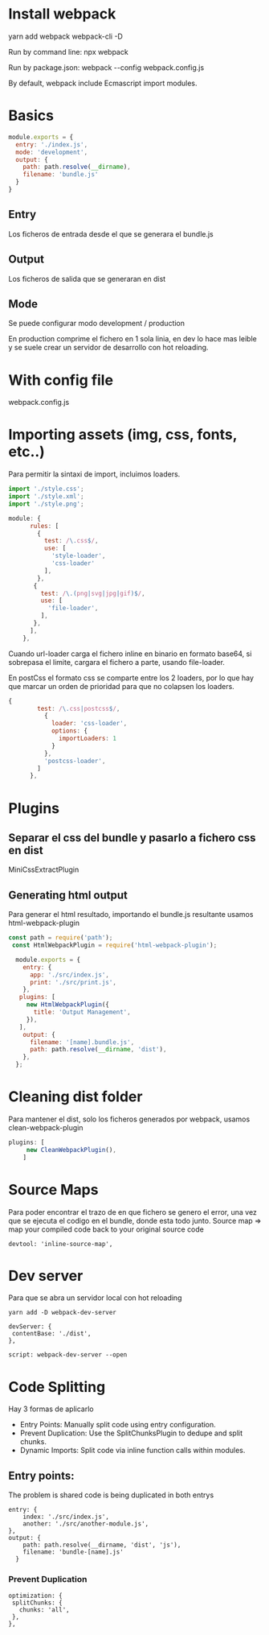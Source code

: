 # Install webpack

yarn add webpack webpack-cli -D

Run by command line: npx webpack 

Run by package.json: webpack --config webpack.config.js

By default, webpack include Ecmascript import modules.

# Basics

```javascript
module.exports = {
  entry: './index.js',
  mode: 'development',
  output: {
    path: path.resolve(__dirname),
    filename: 'bundle.js'
  }
}
```
## Entry

Los ficheros de entrada desde el que se generara el bundle.js

## Output

Los ficheros de salida que se generaran en dist

## Mode

Se puede configurar modo development / production

En production comprime el fichero en 1 sola linia, en dev lo hace mas leible y
se suele crear un servidor de desarrollo con hot reloading.

# With config file

webpack.config.js

# Importing assets (img, css, fonts, etc..)

Para permitir la sintaxi de import, incluimos loaders.

```javascript
import './style.css';
import './style.xml';
import './style.png';
```

```javascript
module: {
      rules: [
        {
          test: /\.css$/,
          use: [
            'style-loader',
            'css-loader'
          ],
        },
       {
         test: /\.(png|svg|jpg|gif)$/,
         use: [
           'file-loader',
         ],
       },
      ],
    },
```

Cuando url-loader carga el fichero inline en binario en formato base64, si sobrepasa
el limite, cargara el fichero a parte, usando file-loader.

En postCss el formato css se comparte entre los 2 loaders, por lo que hay
que marcar un orden de prioridad para que no colapsen los loaders.

```javascript
{
        test: /\.css|postcss$/,
          {
            loader: 'css-loader',
            options: {
              importLoaders: 1
            }
          },
          'postcss-loader',
        ]
      },
```

# Plugins

## Separar el css del bundle y pasarlo a fichero css en dist

MiniCssExtractPlugin

## Generating html output

Para generar el html resultado, importando el bundle.js resultante usamos html-webpack-plugin

```javascript
const path = require('path');
 const HtmlWebpackPlugin = require('html-webpack-plugin');

  module.exports = {
    entry: {
      app: './src/index.js',
      print: './src/print.js',
    },
   plugins: [
     new HtmlWebpackPlugin({
       title: 'Output Management',
     }),
   ],
    output: {
      filename: '[name].bundle.js',
      path: path.resolve(__dirname, 'dist'),
    },
  };
```

# Cleaning dist folder

Para mantener el dist, solo los ficheros generados por webpack,
usamos clean-webpack-plugin

```javascript
plugins: [
     new CleanWebpackPlugin(),
    ]
```

# Source Maps

Para poder encontrar el trazo de en que fichero se genero el error,
una vez que se ejecuta el codigo en el bundle, donde esta todo junto.
Source map => map your compiled code back to your original source code
```
devtool: 'inline-source-map',
```

# Dev server

Para que se abra un servidor local con hot reloading

```
yarn add -D webpack-dev-server

devServer: {
 contentBase: './dist',
},

script: webpack-dev-server --open
```

# Code Splitting

Hay 3 formas de aplicarlo

- Entry Points: Manually split code using entry configuration.
- Prevent Duplication: Use the SplitChunksPlugin to dedupe and split chunks.
- Dynamic Imports: Split code via inline function calls within modules.

## Entry points:

The problem is shared code is being duplicated in both entrys
```
entry: {
    index: './src/index.js',
    another: './src/another-module.js',
},
output: {
    path: path.resolve(__dirname, 'dist', 'js'),
    filename: 'bundle-[name].js'
  }
```

### Prevent Duplication

```
optimization: {
 splitChunks: {
   chunks: 'all',
 },
},
```
